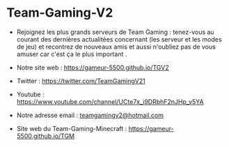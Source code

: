 # Team-Gaming-V2

- Rejoignez les plus grands serveurs de Team Gaming : tenez-vous au courant des dernières actualitées concernant (les serveur et les modes de jeu) et recontrez de nouveaux amis et aussi n'oubliez pas de vous amuser car c'est ça le plus important .

- Notre site web : https://gameur-5500.github.io/TGV2
- Twitter : https://twitter.com/TeamGamingV21
- Youtube : https://www.youtube.com/channel/UCte7x_i9DRbhF2nJHp_v5YA
- Notre adresse email : teamgamingv2@hotmail.com
- Site web du Team-Gaming-Minecraft : https://gameur-5500.github.io/TGM 


